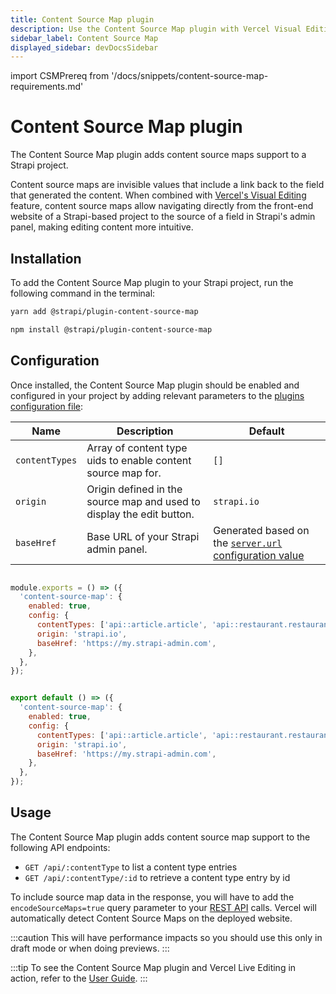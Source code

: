 ```yaml
---
title: Content Source Map plugin
description: Use the Content Source Map plugin with Vercel Visual Editing to enhance the content edition experience.
sidebar_label: Content Source Map
displayed_sidebar: devDocsSidebar
---
```


import CSMPrereq from '/docs/snippets/content-source-map-requirements.md'

# Content Source Map plugin <EnterpriseBadge />

<CSMPrereq />

The Content Source Map plugin adds content source maps support to a Strapi project.

Content source maps are invisible values that include a link back to the field that generated the content.  When combined with [Vercel's Visual Editing](https://vercel.com/docs/workflow-collaboration/visual-editing) feature, content source maps allow navigating directly from the front-end website of a Strapi-based project to the source of a field in Strapi's admin panel, making editing content more intuitive.

## Installation

To add the Content Source Map plugin to your Strapi project, run the following command in the terminal:

<Tabs groupId="yarn-npm">

<TabItem value="yarn" label="yarn">

```bash
yarn add @strapi/plugin-content-source-map
```

</TabItem>

<TabItem value="npm" label="npm">

```bash
npm install @strapi/plugin-content-source-map
```

</TabItem>

</Tabs>

## Configuration

Once installed, the Content Source Map plugin should be enabled and configured in your project by adding relevant parameters to the [plugins configuration file](/dev-docs/configurations/plugins):

| Name           | Description                                                           | Default     |
|----------------|-----------------------------------------------------------------------|-------------|
| `contentTypes` | Array of content type uids to enable content source map for.          | `[]`        |
| `origin`       | Origin defined in the source map and used to display the edit button. | `strapi.io` |
| `baseHref`     | Base URL of your Strapi admin panel.                                  | Generated based on the [`server.url` configuration value](/dev-docs/configurations/server) |

<Tabs groupId="js-ts">

<TabItem value="js" label="JavaScript">

```jsx title="./config/plugins.js"

module.exports = () => ({
  'content-source-map': {
    enabled: true,
    config: {
      contentTypes: ['api::article.article', 'api::restaurant.restaurant'],
      origin: 'strapi.io',
      baseHref: 'https://my.strapi-admin.com',
    },
  },
});
```

</TabItem>

<TabItem value="ts" label="TypeScript">

```jsx title="./config/plugins.ts"

export default () => ({
  'content-source-map': {
    enabled: true,
    config: {
      contentTypes: ['api::article.article', 'api::restaurant.restaurant'],
      origin: 'strapi.io',
      baseHref: 'https://my.strapi-admin.com',
    },
  },
});
```

</TabItem>

</Tabs>

## Usage

The Content Source Map plugin adds content source map support to the following API endpoints:

- `GET /api/:contentType` to list a content type entries
- `GET /api/:contentType/:id` to retrieve a content type entry by id

To include source map data in the response, you will have to add the `encodeSourceMaps=true` query parameter to your [REST API](/dev-docs/api/rest) calls. Vercel will automatically detect Content Source Maps on the deployed website.

:::caution
This will have performance impacts so you should use this only in draft mode or when doing previews.
:::

:::tip
To see the Content Source Map plugin and Vercel Live Editing in action, refer to the [User Guide](/user-docs/content-manager/writing-content#editing-fields-from-a-front-end-website-).
:::
